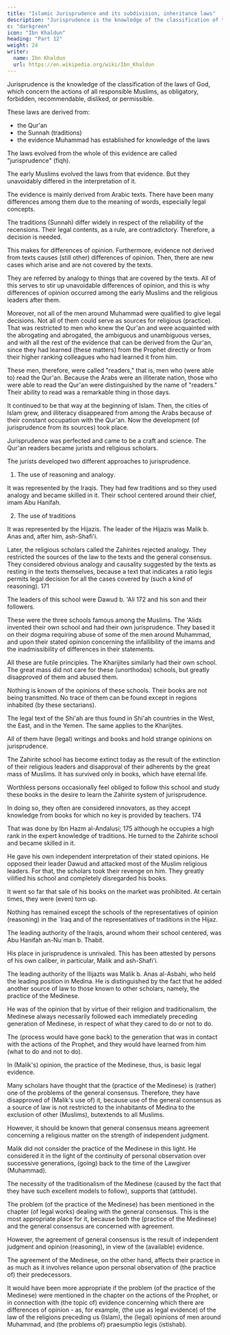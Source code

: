 ```yaml
---
title: "Islamic Jurisprudence and its subdivision, inheritance laws"
description: "Jurisprudence is the knowledge of the classification of the laws of God, which concern the actions of all responsible Muslims, as obligatory, forbidden, recommendable, disliked, or permissible"
c: "darkgreen"
icon: "Ibn Khaldun"
heading: "Part 12"
weight: 24
writer:
  name: Ibn Khaldun
  url: https://en.wikipedia.org/wiki/Ibn_Khaldun
---
```



Jurisprudence is the knowledge of the classification of the laws of God, which concern the actions of all responsible Muslims, as obligatory, forbidden, recommendable, disliked, or permissible. 

These laws are derived from:
- the Qur'an
- the Sunnah (traditions)
- the evidence Muhammad has established for knowledge of the laws

The laws evolved from the whole of this evidence are called "jurisprudence" (fiqh). 

The early Muslims evolved the laws from that evidence. But they unavoidably differed in the interpretation of it. 

The evidence is mainly derived from Arabic texts. There have been many differences among them due to the meaning of words, especially legal concepts. 

The traditions (Sunnah) differ widely in respect of the reliability of the recensions. Their legal contents, as a rule, are
contradictory. Therefore, a decision is needed. 

This makes for differences of opinion. Furthermore, evidence not derived from texts causes (still other) differences of opinion. Then, there are new cases which arise and are not covered by the texts.

They are referred by analogy to things that are covered by the texts. All of this serves to stir up unavoidable differences of opinion, and this is why differences of opinion occurred among the early Muslims and the religious leaders after them. 

Moreover, not all of the men around Muhammad were qualified to give legal decisions. Not all of them could serve as sources for religious (practice). That was restricted to men who knew the Qur'an and were acquainted with the abrogating and abrogated, the ambiguous and unambiguous verses, and with all the rest of the evidence that can be derived from the Qur'an, since they had learned (these matters) from the Prophet directly or from their higher ranking colleagues who had learned it from him. 

These men, therefore, were called "readers," that is, men who (were able to) read the Qur'an. Because the Arabs were an illiterate nation, those who were able to read the Qur'an were distinguished by the name of "readers." Their ability to read was a remarkable thing in those days.

It continued to be that way at the beginning of Islam. Then, the cities of Islam grew, and illiteracy disappeared from among the Arabs because of their constant occupation with the Qur'an. Now the development (of jurisprudence from its sources) took place. 

Jurisprudence was perfected and came to be a craft and science. The Qur'an readers became jurists and religious scholars.

The jurists developed two different approaches to jurisprudence. 

1. The use of reasoning and analogy. 

It was represented by the Iraqis. They had few traditions and so they used analogy and became skilled in it. Their school centered around their chief, <!--   gave them the name of the representatives of opinion (reasoning). Their chief, around whom and whose followers their school centered, was the --> imam Abu Hanifah. 


2. The use of traditions

It was represented by the Hijazis. The leader of the Hijazis was Malik b. Anas and, after him, ash-Shafi'i.

Later, the religious scholars called the Zahirites rejected analogy. They restricted the sources of the law to the texts and the general consensus. They considered obvious analogy and causality suggested by the texts as resting in the texts themselves, because a text that indicates a ratio legis permits legal decision for all the cases covered by (such a kind of
reasoning). 171 

The leaders of this school were Dawud b. 'Ali 172 and his son and their followers.

These were the three schools famous among the Muslims. The 'Alids invented their own school and had their own jurisprudence. They based it on their dogma requiring abuse of some of the men around Muhammad, and upon their stated opinion concerning the infallibility of the imams and the inadmissibility of differences in their statements. 

All these are futile principles. The Kharijites similarly had their own school. The great mass did not care for these (unorthodox) schools, but greatly disapproved of them and abused them. 

Nothing is known of the opinions of these schools. Their books are not being transmitted. No trace of them can be found except in regions inhabited (by these sectarians). 

The legal text of the Shi'ah are thus found in Shi'ah countries in the West, the East, and in the Yemen. The same applies to the Kharijites.

All of them have (legal) writings and books and hold strange opinions on jurisprudence.

The Zahirite school has become extinct today as the result of the extinction of their religious leaders and disapproval of their adherents by the great mass of Muslims. It has survived only in books, which have eternal life.

Worthless persons occasionally feel obliged to follow this school and study these books in the desire to learn the Zahirite system of jurisprudence<!--  from them, but they get nowhere and encounter the opposition and disapproval of the great mass of Muslims -->. 

In doing so, they often are considered innovators, as they accept knowledge from books for which no key is provided by teachers. 174 

That was done by Ibn Hazm al-Andalusi; 175 although he occupies a high rank in the expert knowledge of traditions. He turned to the Zahirite school and became skilled in it. 

He gave his own independent interpretation of their stated opinions. He opposed their leader Dawud and attacked most of the Muslim religious leaders. For that, the scholars took their revenge on him. They greatly vilified his school and completely disregarded his books. 

It went so far that sale of his books on the market was prohibited. At certain times, they were (even) torn up.

Nothing has remained except the schools of the representatives of opinion (reasoning) in the `Iraq and of the representatives of traditions in the Hijaz.


The leading authority of the Iraqis, around whom their school centered, was Abu Hanifah an-Nu`man b. Thabit. 

His place in jurisprudence is unrivaled. This has been attested by persons of his own caliber, in particular, Malik and ash-Shafi'i. 

The leading authority of the IIijazts was Malik b. Anas al-Asbahi, who held the leading position in Medina. He is distinguished by the fact that he added another source of law to those known to other scholars, namely, the practice of the Medinese. 

He was of the opinion that by virtue of their religion and traditionalism, the Medinese always necessarily followed each immediately preceding generation of Medinese, in respect of what they cared to do or not to do. 

<!-- 176  -->

The (process would have gone back) to the generation that was in contact with the actions of the Prophet, and they would have learned from him (what to do and not to do). 

In (Malik's) opinion, the practice of the Medinese, thus, is basic legal evidence.

Many scholars have thought that the (practice of the Medinese) is (rather) one of the problems of the general consensus. Therefore, they have disapproved of (Malik's use of) it, because use of the general consensus as a source of law is not restricted to the inhabitants of Medina to the exclusion of other (Muslims), butextends to all Muslims. 

However, it should be known that general consensus means agreement concerning a religious matter on the strength of independent judgment.

Malik did not consider the practice of the Medinese in this light. He considered it in the light of the continuity of personal observation over successive generations, (going) back to the time of the Lawgiver (Muhammad). 

The necessity of the traditionalism of the Medinese (caused by the fact that they have such excellent models to follow), supports that (attitude).

The problem (of the practice of the Medinese) has been mentioned in the chapter (of legal works) dealing with
the general consensus. This is the most appropriate place for it, because both the (practice of the Medinese) and the general consensus are concerned with agreement.

However, the agreement of general consensus is the result of independent judgment and opinion (reasoning), in view of the (available) evidence. 

The agreement of the Medinese, on the other hand, affects their practice in as much as it involves reliance upon personal observation of (the practice of) their predecessors. 

It would have been more appropriate if the problem (of the practice of the Medinese) were mentioned in the chapter on the actions of the Prophet, or in connection with (the topic of) evidence concerning which there are differences of opinion - as, for example, (the use as legal evidence) of the law of the religions preceding us (Islam), the (legal) opinions of men around Muhammad, and (the problems of) praesumptio legis (istishab). 

<!-- 178 -->
